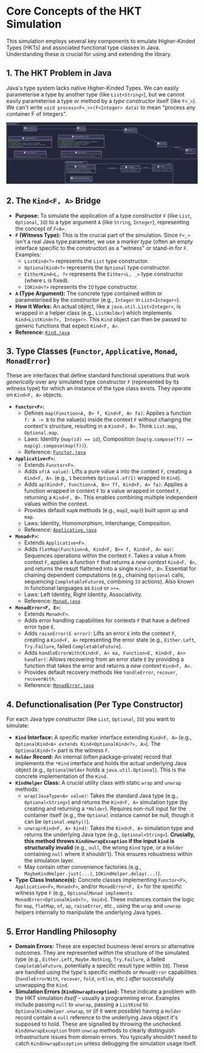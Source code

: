 # Core Concepts of the HKT Simulation

This simulation employs several key components to emulate Higher-Kinded Types (HKTs) and associated functional type classes in Java. Understanding these is crucial for using and extending the library.

## 1. The HKT Problem in Java

Java's type system lacks native Higher-Kinded Types. We can easily parameterise a type by another type (like `List<String>`), but we cannot easily parameterise a type or method by a *type constructor* itself (like `F<_>`). We can't write `void process<F<_>>(F<Integer> data)` to mean "process any container F of Integers".

![core_interfaces.svg](puml/core_interfaces.svg)



## 2. The `Kind<F, A>` Bridge

* **Purpose:** To simulate the application of a type constructor `F` (like `List`, `Optional`, `IO`) to a type argument `A` (like `String`, `Integer`), representing the concept of `F<A>`.
* **`F` (Witness Type):** This is the crucial part of the simulation. Since `F<_>` isn't a real Java type parameter, we use a *marker type* (often an empty interface specific to the constructor) as a "witness" or stand-in for `F`. Examples:
  * `ListKind<?>` represents the `List` type constructor.
  * `OptionalKind<?>` represents the `Optional` type constructor.
  * `EitherKind<L, ?>` represents the `Either<L, _>` type constructor (where `L` is fixed).
  * `IOKind<?>` represents the `IO` type constructor.
* **`A` (Type Argument):** The concrete type contained within or parameterised by the constructor (e.g., `Integer` in `List<Integer>`).
* **How it Works:** An actual object, like a `java.util.List<Integer>`, is wrapped in a helper class (e.g., `ListHolder`) which implements `Kind<ListKind<?>, Integer>`. This `Kind` object can then be passed to generic functions that expect `Kind<F, A>`.
* **Reference:** [`Kind.java`](../src/main/java/org/simulation/hkt/Kind.java)

## 3. Type Classes (`Functor`, `Applicative`, `Monad`, `MonadError`)

These are interfaces that define standard functional operations that work *generically* over any simulated type constructor `F` (represented by its witness type) for which an instance of the type class exists. They operate on `Kind<F, A>` objects.

* **`Functor<F>`:**
  * Defines `map(Function<A, B> f, Kind<F, A> fa)`: Applies a function `f: A -> B` to the value(s) inside the context `F` without changing the context's structure, resulting in a `Kind<F, B>`. Think `List.map`, `Optional.map`.
  * Laws: Identity (`map(id) == id`), Composition (`map(g.compose(f)) == map(g).compose(map(f))`).
  * Reference: [`Functor.java`](../src/main/java/org/simulation/hkt/Functor.java)
* **`Applicative<F>`:**
  * Extends `Functor<F>`.
  * Adds `of(A value)`: Lifts a pure value `A` into the context `F`, creating a `Kind<F, A>`. (e.g., `1` becomes `Optional.of(1)` wrapped in `Kind`).
  * Adds `ap(Kind<F, Function<A, B>> ff, Kind<F, A> fa)`: Applies a function wrapped in context `F` to a value wrapped in context `F`, returning a `Kind<F, B>`. This enables combining multiple independent values within the context.
  * Provides default `mapN` methods (e.g., `map2`, `map3`) built upon `ap` and `map`.
  * Laws: Identity, Homomorphism, Interchange, Composition.
  * Reference: [`Applicative.java`](../src/main/java/org/simulation/hkt/Applicative.java)
* **`Monad<F>`:**
  * Extends `Applicative<F>`.
  * Adds `flatMap(Function<A, Kind<F, B>> f, Kind<F, A> ma)`: Sequences operations within the context `F`. Takes a value `A` from context `F`, applies a function `f` that returns a *new context* `Kind<F, B>`, and returns the result flattened into a single `Kind<F, B>`. Essential for chaining dependent computations (e.g., chaining `Optional` calls, sequencing `CompletableFuture`s, combining `IO` actions). Also known in functional languages as `bind` or `>>=`.
  * Laws: Left Identity, Right Identity, Associativity.
  * Reference: [`Monad.java`](../src/main/java/org/simulation/hkt/Monad.java)
* **`MonadError<F, E>`:**
  * Extends `Monad<F>`.
  * Adds error handling capabilities for contexts `F` that have a defined error type `E`.
  * Adds `raiseError(E error)`: Lifts an error `E` into the context `F`, creating a `Kind<F, A>` representing the error state (e.g., `Either.Left`, `Try.Failure`, failed `CompletableFuture`).
  * Adds `handleErrorWith(Kind<F, A> ma, Function<E, Kind<F, A>> handler)`: Allows recovering from an error state `E` by providing a function that takes the error and returns a *new context* `Kind<F, A>`.
  * Provides default recovery methods like `handleError`, `recover`, `recoverWith`.
  * Reference: [`MonadError.java`](../src/main/java/org/simulation/hkt/MonadError.java)

## 4. Defunctionalisation (Per Type Constructor)

For each Java type constructor (like `List`, `Optional`, `IO`) you want to simulate:

* **`Kind` Interface:** A specific marker interface extending `Kind<F, A>` (e.g., `OptionalKind<A> extends Kind<OptionalKind<?>, A>`). The `OptionalKind<?>` part is the witness `F`.
* **`Holder` Record:** An internal (often package-private) record that implements the `*Kind` interface and holds the actual underlying Java object (e.g., `OptionalHolder` holds a `java.util.Optional`). This is the concrete implementation of the `Kind`.
* **`KindHelper` Class:** A crucial utility class with static `wrap` and `unwrap` methods:
  * `wrap(JavaType<A> value)`: Takes the standard Java type (e.g., `Optional<String>`) and returns the `Kind<F, A>` simulation type (by creating and returning a `*Holder`). Requires non-null input for the container itself (e.g., the `Optional` instance cannot be null, though it can be `Optional.empty()`).
  * `unwrap(Kind<F, A> kind)`: Takes the `Kind<F, A>` simulation type and returns the underlying Java type (e.g., `Optional<String>`). **Crucially, this method throws `KindUnwrapException` if the input `kind` is structurally invalid** (e.g., `null`, the wrong `Kind` type, or a `Holder` containing `null` where it shouldn't). This ensures robustness within the simulation layer.
  * May contain other convenience factories (e.g., `MaybeKindHelper.just(...)`, `IOKindHelper.delay(...)`).
* **Type Class Instance(s):** Concrete classes implementing `Functor<F>`, `Applicative<F>`, `Monad<F>`, and/or `MonadError<F, E>` for the specific witness type `F` (e.g., `OptionalMonad implements MonadError<OptionalKind<?>, Void>`). These instances contain the logic for `map`, `flatMap`, `of`, `ap`, `raiseError`, etc., using the `wrap` and `unwrap` helpers internally to manipulate the underlying Java types.

## 5. Error Handling Philosophy

* **Domain Errors:** These are expected business-level errors or alternative outcomes. They are represented *within* the structure of the simulated type (e.g., `Either.Left`, `Maybe.Nothing`, `Try.Failure`, a failed `CompletableFuture`, potentially a specific result type within `IO`). These are handled using the type's specific methods or `MonadError` capabilities (`handleErrorWith`, `recover`, `fold`, `orElse`, etc.) *after* successfully unwrapping the `Kind`.
* **Simulation Errors (`KindUnwrapException`):** These indicate a problem with the HKT simulation *itself* – usually a programming error. Examples include passing `null` to `unwrap`, passing a `ListKind` to `OptionalKindHelper.unwrap`, or (if it were possible) having a `Holder` record contain a `null` reference to the underlying Java object it's supposed to hold. These are signalled by throwing the unchecked `KindUnwrapException` from `unwrap` methods to clearly distinguish infrastructure issues from domain errors. You typically shouldn't need to catch `KindUnwrapException` unless debugging the simulation usage itself.
